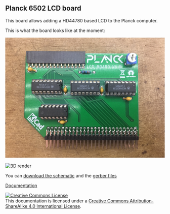 ## Planck 6502 LCD board

This board allows adding a HD44780 based LCD to the Planck computer.

This is what the board looks like at the moment:

![Final board](lcd_board.jpg)

![3D render](https://planck6502.com/fabrication/lcd_board-3D_top.png)

You can [download the schematic](https://planck6502.com/fabrication/lcd_board-schematic.pdf) and the [gerber files](https://planck6502.com/fabrication/lcd_board-zip.zip)

[Documentation](https://planck6502.com/Hardware/lcd/)

<a rel="license" href="http://creativecommons.org/licenses/by-sa/4.0/"><img alt="Creative Commons License" style="border-width:0" src="https://i.creativecommons.org/l/by-sa/4.0/88x31.png" /></a><br />This documentation is licensed under a <a rel="license" href="http://creativecommons.org/licenses/by-sa/4.0/">Creative Commons Attribution-ShareAlike 4.0 International License</a>.